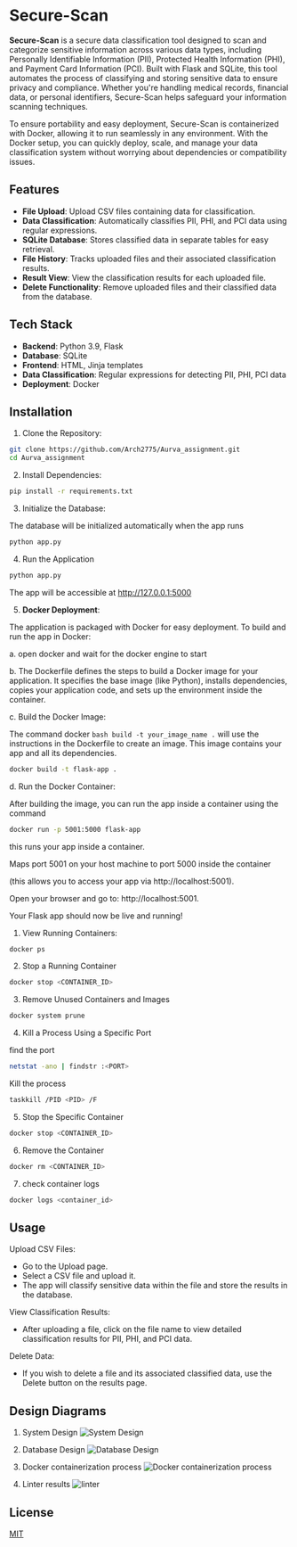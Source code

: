 
# Secure-Scan

**Secure-Scan** is a secure data classification tool designed to scan and categorize sensitive information across various data types, including Personally Identifiable Information (PII), Protected Health Information (PHI), and Payment Card Information (PCI). Built with Flask and SQLite, this tool automates the process of classifying and storing sensitive data to ensure privacy and compliance. Whether you're handling medical records, financial data, or personal identifiers, Secure-Scan helps safeguard your information scanning techniques.

To ensure portability and easy deployment, Secure-Scan is containerized with Docker, allowing it to run seamlessly in any environment. With the Docker setup, you can quickly deploy, scale, and manage your data classification system without worrying about dependencies or compatibility issues.




## Features

- **File Upload**: Upload CSV files containing data for classification.
- **Data Classification**: Automatically classifies PII, PHI, and PCI data using regular expressions.
- **SQLite Database**: Stores classified data in separate tables for easy retrieval.
- **File History**: Tracks uploaded files and their associated classification results.
- **Result View**: View the classification results for each uploaded file.
- **Delete Functionality**: Remove uploaded files and their classified data from the database.


## Tech Stack

- **Backend**: Python 3.9, Flask
- **Database**: SQLite
- **Frontend**: HTML, Jinja templates
- **Data Classification**: Regular expressions for detecting PII, PHI, PCI data
- **Deployment**: Docker


## Installation

1. Clone the Repository:

```bash
git clone https://github.com/Arch2775/Aurva_assignment.git
cd Aurva_assignment
```

2. Install Dependencies:

```bash
pip install -r requirements.txt
```

3. Initialize the Database:

The database will be initialized automatically when the app runs

```bash
python app.py
```

4. Run the Application

```bash
python app.py
```

The app will be accessible at http://127.0.0.1:5000 

5. **Docker Deployment**:


The application is packaged with Docker for easy deployment. To build and run the app in Docker:

a. open docker and wait for the docker engine to start

b. The Dockerfile defines the steps to build a Docker image for your application. It specifies the base image (like Python), installs dependencies, copies your application code, and sets up the environment inside the container.

c. Build the Docker Image:

The command docker ```bash build -t your_image_name .``` will use the instructions in the Dockerfile to create an image. This image contains your app and all its dependencies.

```bash
docker build -t flask-app .
```

d. Run the Docker Container:

After building the image, you can run the app inside a container using the command

```bash
docker run -p 5001:5000 flask-app
```
 this runs your app inside a container.

Maps port 5001 on your host machine to port 5000 inside the container

 (this allows you to access your app via http://localhost:5001).

Open your browser and go to: http://localhost:5001.

Your Flask app should now be live and running!

1. View Running Containers:

 ```bash
docker ps
 ```
2. Stop a Running Container

```bash
docker stop <CONTAINER_ID>
```

3. Remove Unused Containers and Images

```bash
docker system prune
```

4. Kill a Process Using a Specific Port

find the port 

```bash
netstat -ano | findstr :<PORT>
```

Kill the process

```bash
taskkill /PID <PID> /F
```

5. Stop the Specific Container

```bash
docker stop <CONTAINER_ID>
```

6. Remove the Container

```bash
docker rm <CONTAINER_ID>
```

7. check container logs 

```bash
docker logs <container_id>
```






    
## Usage

Upload CSV Files:

- Go to the Upload page.
- Select a CSV file and upload it.
- The app will classify sensitive data within the file and store the results in the database.

View Classification Results:

- After uploading a file, click on the file name to view detailed classification results for PII, PHI, and PCI data.

Delete Data:

- If you wish to delete a file and its associated classified data, use the Delete button on the results page.

## Design Diagrams 

1. System Design 
   ![System Design](ss/1.jpg)

2. Database Design
   ![Database Design](ss/2.jpg)

3. Docker containerization process
   ![Docker containerization process](ss/3.jpg)

4. Linter results
   ![linter](ss/linter.jpg)






## License

[MIT](https://choosealicense.com/licenses/mit/)

